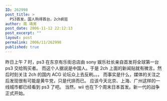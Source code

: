 ```yaml
---
ID: 262998
post_title: >
  PS3首发，国人购得首台，2ch疯狂
author: 南 靖男
post_date: 2006-11-12 22:12:13
post_excerpt: ""
layout: post
permalink: 2006/11/262998
published: true
---
```

昨日上午 7 时，ps3 在东京有乐街总店由 sony 娱乐社长亲自首发将全球第一台 ps3 交给购买者。
而这个人据说是中国人。于是 2ch 上面的新闻贴就有微言。然后时刻关注 2ch 的国内 ACG 论坛众上去反刷。。。
而事实是什么，媒体的关注之后发现很有可能是黄牛党，只是代排而已。
应该今天北京、上海、广州这样的一线城市都已经看到 ps3 了吧。
当然，wii 也在下个周末日本首发。新一代的战争正式开始。